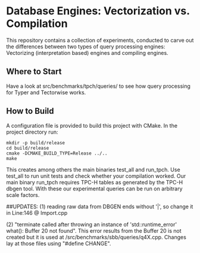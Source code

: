 # Database Engines: Vectorization vs. Compilation
This repository contains a collection of experiments, conducted to carve out the differences between two types of query processing engines: Vectorizing (interpretation based) engines and compiling engines.

## Where to Start
Have a look at src/benchmarks/tpch/queries/ to see how query processing for Typer and Tectorwise works. 

## How to Build
A configuration file is provided to build this project with CMake. 
In the project directory run:
```
mkdir -p build/release
cd build/release
cmake -DCMAKE_BUILD_TYPE=Release ../..
make
```

This creates among others the main binaries test\_all and run\_tpch.
Use test\_all to run unit tests and check whether your compilation worked.
Our main binary run\_tpch requires TPC-H tables as generated by the TPC-H dbgen tool. With these our experimental queries can be run on arbitrary scale factors.

##UPDATES:
(1) reading raw data from DBGEN ends without '|', so change it in Line:146 @ Import.cpp

(2) "terminate called after throwing an instance of 'std::runtime_error'  what():  Buffer 20 not found". This error results from the Buffer 20 is not created but it is used at /src/benchmarks/sbb/queries/q4X.cpp. Changes lay at those files using "#define CHANGE".
